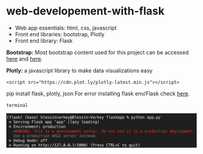 # web-developement-with-flask

- Web app essentials: html, css, javascript
- Front end libraries: bootstrap, Plotly
- Front end library: Flask 

__Bootstrap:__ Most bootstrap content used for this project can be accessed [here](https://getbootstrap.com/docs/5.1/getting-started/introduction/) and [here](https://getbootstrap.com/docs/5.1/components/navbar/).

__Plotly:__ a javascript library to make data visualizations easy

```
<script src="https://cdn.plot.ly/plotly-latest.min.js"></script>
```

pip install flask, plotly, json
For error installing flask env/Flask check [here](https://stackoverflow.com/questions/31252791/flask-importerror-no-module-named-flask).


```
terminal
```
![](terminal.png)